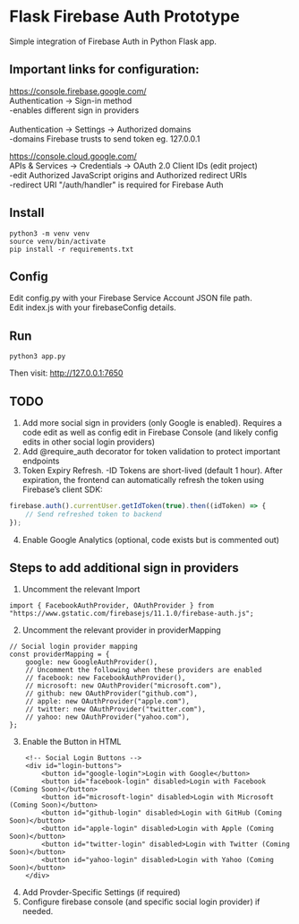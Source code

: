 # Flask Firebase Auth Prototype

Simple integration of Firebase Auth in Python Flask app.

## Important links for configuration:
https://console.firebase.google.com/<br/>
Authentication -> Sign-in method<br/>
-enables different sign in providers<br/><br/>
Authentication -> Settings -> Authorized domains<br/>
-domains Firebase trusts to send token eg. 127.0.0.1<br/>

https://console.cloud.google.com/<br/>
APIs & Services -> Credentials -> OAuth 2.0 Client IDs (edit project)<br/>
-edit Authorized JavaScript origins and Authorized redirect URIs<br/>
-redirect URI "/auth/handler" is required for Firebase Auth<br/>

## Install
```
python3 -m venv venv
source venv/bin/activate
pip install -r requirements.txt
```

## Config
Edit config.py with your Firebase Service Account JSON file path.<br/>
Edit index.js with your firebaseConfig details.<br/>

## Run
    python3 app.py

Then visit:
    http://127.0.0.1:7650

## TODO
1. Add more social sign in providers (only Google is enabled). Requires a code edit as well as config edit in Firebase Console (and likely config edits in other social login providers)
2. Add @require_auth decorator for token validation to protect important endpoints
3. Token Expiry Refresh.
    -ID Tokens are short-lived (default 1 hour). After expiration, the frontend can automatically refresh the token using Firebase’s client SDK:
```javascript
firebase.auth().currentUser.getIdToken(true).then((idToken) => {
    // Send refreshed token to backend
});
```
4. Enable Google Analytics (optional, code exists but is commented out)

## Steps to add additional sign in providers
1. Uncomment the relevant Import
```
import { FacebookAuthProvider, OAuthProvider } from "https://www.gstatic.com/firebasejs/11.1.0/firebase-auth.js";
```
2. Uncomment the relevant provider in providerMapping
```
// Social login provider mapping
const providerMapping = {
    google: new GoogleAuthProvider(),
    // Uncomment the following when these providers are enabled
    // facebook: new FacebookAuthProvider(),
    // microsoft: new OAuthProvider("microsoft.com"),
    // github: new OAuthProvider("github.com"),
    // apple: new OAuthProvider("apple.com"),
    // twitter: new OAuthProvider("twitter.com"),
    // yahoo: new OAuthProvider("yahoo.com"),
};
```
3. Enable the Button in HTML
```
    <!-- Social Login Buttons -->
    <div id="login-buttons">
        <button id="google-login">Login with Google</button>
        <button id="facebook-login" disabled>Login with Facebook (Coming Soon)</button>
        <button id="microsoft-login" disabled>Login with Microsoft (Coming Soon)</button>
        <button id="github-login" disabled>Login with GitHub (Coming Soon)</button>
        <button id="apple-login" disabled>Login with Apple (Coming Soon)</button>
        <button id="twitter-login" disabled>Login with Twitter (Coming Soon)</button>
        <button id="yahoo-login" disabled>Login with Yahoo (Coming Soon)</button>
    </div>
```
4. Add Provder-Specific Settings (if required)
5. Configure firebase console (and specific social login provider) if needed.